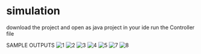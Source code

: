 # simulation

download the project and open as java project in your ide
run the Controller file

SAMPLE OUTPUTS
![1](https://user-images.githubusercontent.com/60397973/112761804-98adab80-901a-11eb-98dc-6d2e7a085387.PNG)
![2](https://user-images.githubusercontent.com/60397973/112761808-9ba89c00-901a-11eb-9da8-38e4ccb07d03.PNG)
![3](https://user-images.githubusercontent.com/60397973/112761809-9cd9c900-901a-11eb-94b9-a930658e2d98.PNG)
![4](https://user-images.githubusercontent.com/60397973/112761810-9e0af600-901a-11eb-844d-260880df1626.PNG)
![5](https://user-images.githubusercontent.com/60397973/112761816-a2cfaa00-901a-11eb-9611-b6e5019b1f4d.PNG)
![7](https://user-images.githubusercontent.com/60397973/112761825-a95e2180-901a-11eb-9f04-41d3f039329b.PNG)
![8](https://user-images.githubusercontent.com/60397973/112761826-a9f6b800-901a-11eb-90fb-ea4fc2ad1e62.PNG)


